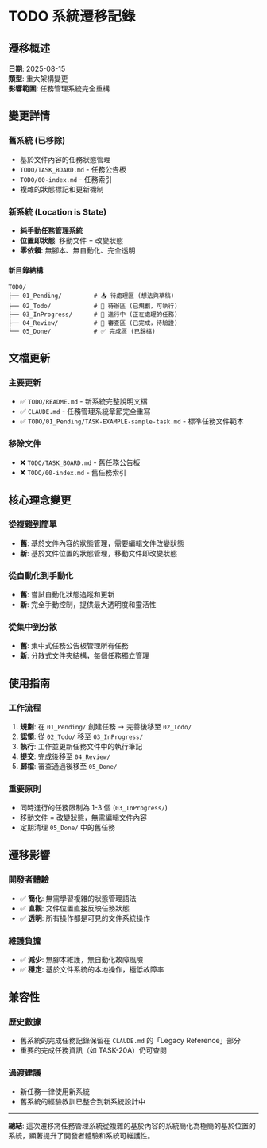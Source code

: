 # TODO 系統遷移記錄

## 遷移概述

**日期**: 2025-08-15  
**類型**: 重大架構變更  
**影響範圍**: 任務管理系統完全重構

## 變更詳情

### 舊系統 (已移除)
- 基於文件內容的任務狀態管理
- `TODO/TASK_BOARD.md` - 任務公告板
- `TODO/00-index.md` - 任務索引  
- 複雜的狀態標記和更新機制

### 新系統 (Location is State)
- **純手動任務管理系統**
- **位置即狀態**: 移動文件 = 改變狀態
- **零依賴**: 無腳本、無自動化、完全透明

#### 新目錄結構
```
TODO/
├── 01_Pending/         # 📥 待處理區 (想法與草稿)
├── 02_Todo/            # 📝 待辦區 (已規劃，可執行)  
├── 03_InProgress/      # 🏃 進行中 (正在處理的任務)
├── 04_Review/          # 👀 審查區 (已完成，待驗證)
└── 05_Done/            # ✅ 完成區 (已歸檔)
```

## 文檔更新

### 主要更新
- ✅ `TODO/README.md` - 新系統完整說明文檔
- ✅ `CLAUDE.md` - 任務管理系統章節完全重寫
- ✅ `TODO/01_Pending/TASK-EXAMPLE-sample-task.md` - 標準任務文件範本

### 移除文件
- ❌ `TODO/TASK_BOARD.md` - 舊任務公告板
- ❌ `TODO/00-index.md` - 舊任務索引

## 核心理念變更

### 從複雜到簡單
- **舊**: 基於文件內容的狀態管理，需要編輯文件改變狀態
- **新**: 基於文件位置的狀態管理，移動文件即改變狀態

### 從自動化到手動化  
- **舊**: 嘗試自動化狀態追蹤和更新
- **新**: 完全手動控制，提供最大透明度和靈活性

### 從集中到分散
- **舊**: 集中式任務公告板管理所有任務
- **新**: 分散式文件夾結構，每個任務獨立管理

## 使用指南

### 工作流程
1. **規劃**: 在 `01_Pending/` 創建任務 → 完善後移至 `02_Todo/`
2. **認領**: 從 `02_Todo/` 移至 `03_InProgress/`
3. **執行**: 工作並更新任務文件中的執行筆記
4. **提交**: 完成後移至 `04_Review/`  
5. **歸檔**: 審查通過後移至 `05_Done/`

### 重要原則
- 同時進行的任務限制為 1-3 個 (`03_InProgress/`)
- 移動文件 = 改變狀態，無需編輯文件內容
- 定期清理 `05_Done/` 中的舊任務

## 遷移影響

### 開發者體驗
- ✅ **簡化**: 無需學習複雜的狀態管理語法
- ✅ **直觀**: 文件位置直接反映任務狀態
- ✅ **透明**: 所有操作都是可見的文件系統操作

### 維護負擔
- ✅ **減少**: 無腳本維護，無自動化故障風險
- ✅ **穩定**: 基於文件系統的本地操作，極低故障率

## 兼容性

### 歷史數據
- 舊系統的完成任務記錄保留在 `CLAUDE.md` 的「Legacy Reference」部分
- 重要的完成任務資訊（如 TASK-20A）仍可查閱

### 過渡建議
- 新任務一律使用新系統
- 舊系統的經驗教訓已整合到新系統設計中

---

**總結**: 這次遷移將任務管理系統從複雜的基於內容的系統簡化為極簡的基於位置的系統，顯著提升了開發者體驗和系統可維護性。